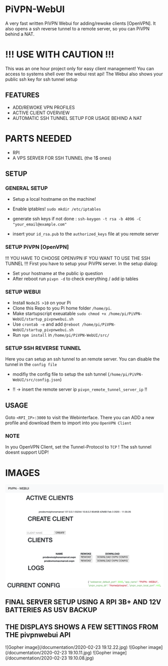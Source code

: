 # PiVPN-WebUI
A very fast written PiVPN Webui for adding/rewoke clients [OpenVPN].
It also opens a ssh reverse tunnel to a remote server, so you can PiVPN behind a NAT.


# !!! USE WITH CAUTION !!!
This was an one hour project only for easy client management!
You can access to systems shell over the webui rest api!
The Webui also shows your public ssh key for ssh tunnel setup

## FEATURES

* ADD/REWOKE VPN PROFILES
* ACTIVE CLIENT OVERVIEW
* AUTOMATIC SSH TUNNEL SETUP FOR USAGE BEHIND A NAT

# PARTS NEEDED
* RPI
* A VPS SERVER FOR SSH TUNNEL (the 1$ ones)

## SETUP

### GENERAL SETUP
* Setup a local hostname on the machine!
* Enable iptables! `sudo mkdir /etc/iptables`
* generate ssh keys if not done : `ssh-keygen -t rsa -b 4096 -C "your_email@example.com"`

* insert your `id_rsa.pub` to the `authorized_keys` file at you remote server 

### SETUP PiVPN [OpenVPN]
!!! YOU HAVE TO CHOOSE OPENVPN IF YOU WANT TO USE THE SSH TUNNEL !!!
First you have to setup your PiVPN server.
In the setup dialog:
* Set your hostname at the public ip question
* After reboot run `pivpn -d` to check everything / add ip tables

### SETUP WEBUI
* Install `NodeJS >10` on your Pi
* Clone this Repo to you Pi home folder `/home/pi`.
* Make startupscript exeuatable `sudo chmod +x /home/pi/PiVPN-WebUI/startup_pivpnwebui.sh`
* Use `crontab -e` and add `@reboot /home/pi/PiVPN-WebUI/startup_pivpnwebui.sh`
* Run `npm install` in `/home/pi/PiVPN-WebUI/src/`

### SETUP SSH REVERSE TUNNEL
Here you can setup an ssh tunnel to an remote server.
You can disable the tunnel in the `config file`

* modifiy the config file to setup the ssh tunnel (`/home/pi/PiVPN-WebUI/src/config.json`)

* !! -> insert the remote server ip `pivpn_remote_tunnel_server_ip` !!


## USAGE
Goto `<RPI_IP>:3000` to visit the Webinterface. There you can ADD a new profile and download them to import into you `OpenVPN Client`

### NOTE
In you OpenVPN Client, set the Tunnel-Protocol to `TCP` ! The ssh tunnel doesnt support UDP!
# IMAGES
![Gopher image](/pivpnwebui.png)



## FINAL SERVER SETUP USING A RPI 3B+ AND 12V BATTERIES AS USV BACKUP
## THE DISPLAYS SHOWS A FEW SETTINGS FROM THE pivpnwebui API
![Gopher image](/documentation/2020-02-23 19.12.22.jpg)
![Gopher image](/documentation/2020-02-23 19.10.11.jpg)
![Gopher image](/documentation/2020-02-23 19.10.08.jpg)
